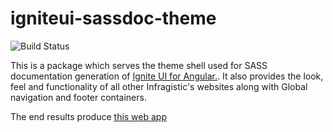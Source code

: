 # igniteui-sassdoc-theme
![Build Status](https://travis-ci.org/IgniteUI/igniteui-sassdoc-theme.svg?branch=master)

This is a package which serves the theme shell used for SASS documentation generation of [Ignite UI for Angular.](https://github.com/IgniteUI/igniteui-angular). It also provides the look, feel and functionality of all other Infragistic's websites along with Global navigation and footer containers. 

The end results produce [this web app](https://www.infragistics.com/products/ignite-ui-angular/docs/sass/latest/)
